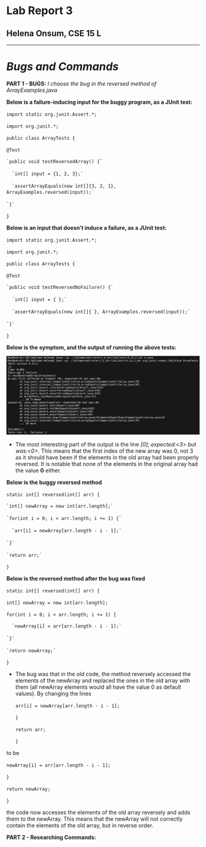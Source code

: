 # Lab Report 3
## Helena Onsum, CSE 15 L
-----------------------------------------------
# *Bugs and Commands* 

**PART 1 - BUGS:**
*I choose the bug in the reversed method of ArrayExamples.java*

**Below is a failure-inducing input for the buggy program, as a JUnit test:**
  
 `import static org.junit.Assert.*;`
 
 `import org.junit.*;`
 
 `public class ArrayTests {`
 
 `@Test`
 
    `public void testReversedArray() {`
    
      `int[] input = {1, 2, 3};`
      
      `assertArrayEquals(new int[]{3, 2, 1}, ArrayExamples.reversed(input));`
      
    `}`
    
  `}`

**Below is an input that doesn't induce a failure, as a JUnit test:**

  `import static org.junit.Assert.*;`
  
  `import org.junit.*;`
  
  `public class ArrayTests {`
  
  `@Test`
  
    `public void testReversedNoFailure() {`
    
      `int[] input = { };`
      
      `assertArrayEquals(new int[]{ }, ArrayExamples.reversed(input));`
      
    `}`
    
  `}`
  
**Below is the symptom, and the output of running the above tests:**

![Image](ArrayTestFailure.png)
* The most interesting part of the output is the line *[0]; expected:<3> but was:<0>*. This means that the first index of the new array was 0, not 3 as it should have been if the elements in the old array had been properly reversed. It is notable that none of the elements in the original array had the value **0** either.

**Below is the buggy reversed method**

`static int[] reversed(int[] arr) {`

    `int[] newArray = new int[arr.length];`
    
    `for(int i = 0; i < arr.length; i += 1) {`
    
      `arr[i] = newArray[arr.length - i - 1];`
      
    `}`
    
    `return arr;`
    
  `}`
  
**Below is the reversed method after the bug was fixed**

   `static int[] reversed(int[] arr) {`
   
   `int[] newArray = new int[arr.length];`
   
   `for(int i = 0; i < arr.length; i += 1) {`
   
      `newArray[i] = arr[arr.length - i - 1];`
      
    `}`
    
    `return newArray;`
    
  `}`

* The bug was that in the old code, the method reversely accessed the elements of the newArray and replaced the ones in the old array with them (all newArray elements would all have the value 0 as default values). By changing the lines
  
    `arr[i] = newArray[arr.length - i - 1];`
  
    `}`
  
    `return arr;`
  
    `}`
  
to be

   `newArray[i] = arr[arr.length - i - 1];`
   
   `}`
   
   `return newArray;`
   
   `}`
   
the code now accesses the elements of the old array reversely and adds them to the newArray. This means that the newArray will not correctly contain the elements of the old array, but in reverse order. 

**PART 2 - Researching Commands:**
